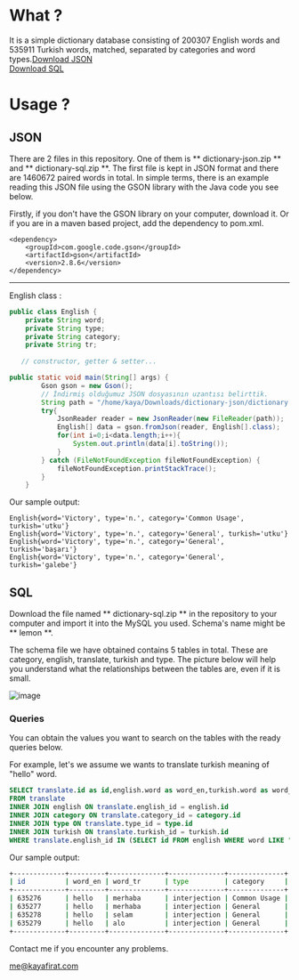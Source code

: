 # What ?
It is a simple dictionary database consisting of 200307 English words and 535911 Turkish words, matched, separated by categories and word types.[Download JSON](https://raw.githubusercontent.com/firatkaya1/dictionary/main/dictionary-json.zip)    
[Download SQL](https://raw.githubusercontent.com/firatkaya1/dictionary/main/dictionary-sql.zip)   
# Usage ? 
## JSON 
There are 2 files in this repository. One of them is ** dictionary-json.zip ** and ** dictionary-sql.zip **. The first file is kept in JSON format and there are 1460672 paired words in total. In simple terms, there is an example reading this JSON file using the GSON library with the Java code you see below.   

Firstly, if you don't have the GSON library on your computer, download it. Or if you are in a maven based project, add the dependency to pom.xml.

```
<dependency>
    <groupId>com.google.code.gson</groupId>
    <artifactId>gson</artifactId>
    <version>2.8.6</version>
</dependency>
```
---
English class :   
```java
public class English {
    private String word;
    private String type;
    private String category;
    private String tr;
    
   // constructor, getter & setter...
```

```java
public static void main(String[] args) {
        Gson gson = new Gson();
        // İndirmiş olduğumuz JSON dosyasının uzantısı belirttik.
        String path = "/home/kaya/Downloads/dictionary-json/dictionary.json";
        try{
            JsonReader reader = new JsonReader(new FileReader(path));
            English[] data = gson.fromJson(reader, English[].class);
            for(int i=0;i<data.length;i++){
                System.out.println(data[i].toString());
            }
        } catch (FileNotFoundException fileNotFoundException) {
            fileNotFoundException.printStackTrace();
        }
    }
```
Our sample output:
```
English{word='Victory', type='n.', category='Common Usage', turkish='utku'}
English{word='Victory', type='n.', category='General', turkish='utku'}
English{word='Victory', type='n.', category='General', turkish='başarı'}
English{word='Victory', type='n.', category='General', turkish='galebe'}
```

## SQL
Download the file named ** dictionary-sql.zip ** in the repository to your computer and import it into the MySQL you used. Schema's name might be ** lemon **.  

The schema file we have obtained contains 5 tables in total. These are category, english, translate, turkish and type. The picture below will help you understand what the relationships between the tables are, even if it is small.

![image](https://raw.githubusercontent.com/firatkaya1/dictionary/main/database.png)

### Queries

You can obtain the values you want to search on the tables with the ready queries below.   

For example, let's we assume we wants to translate turkish meaning of "hello" word.  
```sql
SELECT translate.id as id,english.word as word_en,turkish.word as word_tr,type.name as type,category.name as category    
FROM translate     
INNER JOIN english ON translate.english_id = english.id    
INNER JOIN category ON translate.category_id = category.id    
INNER JOIN type ON translate.type_id = type.id    
INNER JOIN turkish ON translate.turkish_id = turkish.id    
WHERE translate.english_id IN (SELECT id FROM english WHERE word LIKE "hello");
```
Our sample output:

```sh
+-------------+---------+--------------+--------------+--------------+
| id          | word_en | word_tr      | type         | category     |
+-------------+---------+--------------+--------------+--------------+
| 635276      | hello   | merhaba      | interjection | Common Usage | 
| 635277      | hello   | merhaba      | interjection | General      | 
| 635278      | hello   | selam        | interjection | General      | 
| 635279      | hello   | alo          | interjection | General      | 
+-------------+---------+--------------+--------------+--------------+
```
Contact me if you encounter any problems.

[me@kayafirat.com](mailto:me@kayafirat.com?subject=[GitHub]%20dictionary)

